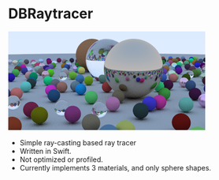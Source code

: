 # DBRaytracer

![](Outputs/readme.png)

- Simple ray-casting based ray tracer
- Written in Swift.
- Not optimized or profiled. 
- Currently implements 3 materials, and only sphere shapes.

